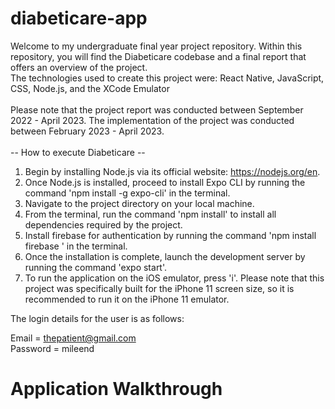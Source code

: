 # diabeticare-app
Welcome to my undergraduate final year project repository. Within this repository, you will find the Diabeticare codebase and a final report that offers an overview of the project.
<be>
<br>
The technologies used to create this project were: React Native, JavaScript, CSS, Node.js, and the XCode Emulator
<br>
<br>
Please note that the project report was conducted between September 2022 - April 2023. The implementation of the project was conducted between February 2023 - April 2023.
<br>
<br>
-- How to execute Diabeticare -- 

1) Begin by installing Node.js via its official website: https://nodejs.org/en.
2) Once Node.js is installed, proceed to install Expo CLI by running the command 'npm install -g expo-cli' in the terminal.
3) Navigate to the project directory on your local machine.
4) From the terminal, run the command 'npm install' to install all dependencies required by the project.
5) Install firebase for authentication by running the command 'npm install firebase
' in the terminal.
5) Once the installation is complete, launch the development server by running the command 'expo start'.
6) To run the application on the iOS emulator, press 'i'. Please note that this project was specifically built for the iPhone 11 screen size, so it is recommended to run it on the iPhone 11 emulator. 

The login details for the user is as follows:

Email = thepatient@gmail.com
<br>
Password = mileend

# Application Walkthrough
